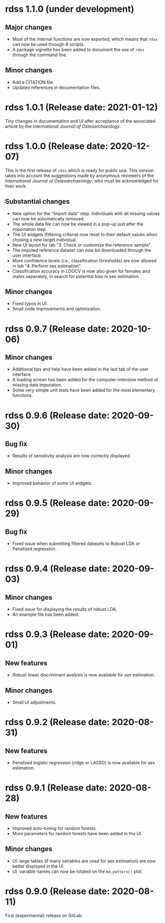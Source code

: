 # rdss 1.1.0 (under development)

## Major changes
- Most of the internal functions are now exported, which means that `rdss` can now be used through R scripts.
- A package vignette has been added to document the use of `rdss` through the command line.

## Minor changes
- Add a CITATION file.
- Updated references in documentation files.

# rdss 1.0.1 (Release date: 2021-01-12)

Tiny changes in documentation and UI after acceptance of the associated article by the *International Journal of Osteoarchaeology*.

# rdss 1.0.0 (Release date: 2020-12-07)

This is the first release of `rdss` which is ready for public use. This version takes into account the suggestions made by anonymous reviewers of the *International Journal of Osteoarchaeology*, who must be acknowledged for their work.

## Substantial changes
- New option for the "Import data" step: individuals with all missing values can now be automatically removed.
- The whole data file can now be viewed in a pop-up just after the importation step.
- The UI widgets (filtering criteria) now reset to their default values when chosing a new target individual.
- New UI layout for tab "3. Check or customize the reference sample".
- The imputed reference dataset can now be downloaded through the user interface.
- More confidence levels (i.e., classification thresholds) are now allowed in tab "4. Perform sex estimation".
- Classification accuracy in LOOCV is now also given for females and males separately, in search for potential bias in sex estimation.

## Minor changes
- Fixed typos in UI.
- Small code improvements and optimization.

# rdss 0.9.7 (Release date: 2020-10-06)

## Minor changes
- Additional tips and help have been added in the last tab of the user interface.
- A loading screen has been added for the computer-intensive method of missing data imputation.
- Some very simple unit tests have been added for the most elementary functions.

# rdss 0.9.6 (Release date: 2020-09-30)

## Bug fix
- Results of sensitivity analysis are now correctly displayed.

## Minor changes
- Improved behavior of some UI widgets.

# rdss 0.9.5 (Release date: 2020-09-29)

## Bug fix
- Fixed issue when submitting filtered datasets to Robust LDA or Penalized regression.

# rdss 0.9.4 (Release date: 2020-09-03)

## Minor changes
- Fixed issue for displaying the results of robust LDA.
- An example file has been added.

# rdss 0.9.3 (Release date: 2020-09-01)

## New features
- Robust linear discriminant analysis is now available for sex estimation.

## Minor changes
- Small UI adjustments.

# rdss 0.9.2 (Release date: 2020-08-31)

## New features
- Penalized logistic regression (ridge or LASSO) is now available for sex estimation.

# rdss 0.9.1 (Release date: 2020-08-28)

## New features
- Improved auto-tuning for random forests.
- More parameters for random forests have been added in the UI.

## Minor changes
- UI: large tables (if many variables are used for sex estimation) are now better displayed in the UI.
- UI: variable names can now be rotated on the `md.pattern()` plot.

# rdss 0.9.0 (Release date: 2020-08-11)

First (experimental) release on GitLab.
